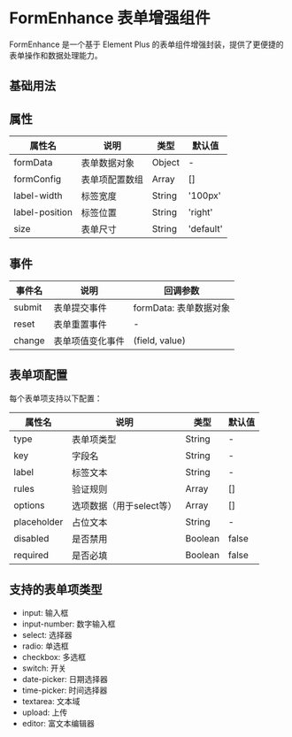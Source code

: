 # FormEnhance 表单增强组件

FormEnhance 是一个基于 Element Plus 的表单组件增强封装，提供了更便捷的表单操作和数据处理能力。

## 基础用法

<preview path="../demos/FormEnhance/basic.vue" title="基础用法" description="FormEnhance 组件的基础用法，包含输入框、数字输入框、选择器、时间选择器和开关"></preview>

## 属性

| 属性名 | 说明 | 类型 | 默认值 |
|--------|------|------|--------|
| formData | 表单数据对象 | Object | - |
| formConfig | 表单项配置数组 | Array | [] |
| label-width | 标签宽度 | String | '100px' |
| label-position | 标签位置 | String | 'right' |
| size | 表单尺寸 | String | 'default' |

## 事件

| 事件名 | 说明 | 回调参数 |
|--------|------|----------|
| submit | 表单提交事件 | formData: 表单数据对象 |
| reset | 表单重置事件 | - |
| change | 表单项值变化事件 | (field, value) |

## 表单项配置

每个表单项支持以下配置：

| 属性名 | 说明 | 类型 | 默认值 |
|--------|------|------|--------|
| type | 表单项类型 | String | - |
| key | 字段名 | String | - |
| label | 标签文本 | String | - |
| rules | 验证规则 | Array | [] |
| options | 选项数据（用于select等） | Array | [] |
| placeholder | 占位文本 | String | - |
| disabled | 是否禁用 | Boolean | false |
| required | 是否必填 | Boolean | false |

## 支持的表单项类型

- input: 输入框
- input-number: 数字输入框
- select: 选择器
- radio: 单选框
- checkbox: 多选框
- switch: 开关
- date-picker: 日期选择器
- time-picker: 时间选择器
- textarea: 文本域
- upload: 上传
- editor: 富文本编辑器
